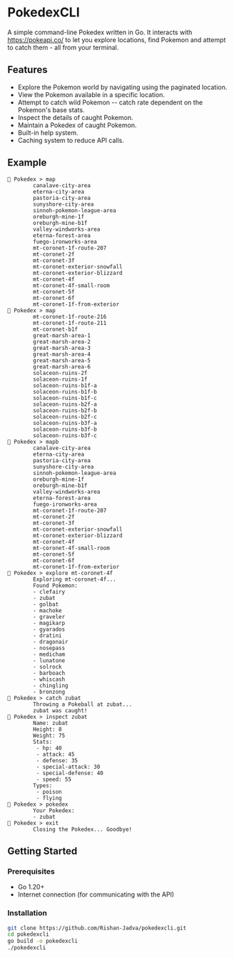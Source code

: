 # PokedexCLI
A simple command-line Pokedex written in Go. It interacts with https://pokeapi.co/ to let you explore locations, find Pokemon and attempt to catch them - all from your terminal.


## Features
- Explore the Pokemon world by navigating using the paginated location.
- View the Pokemon available in a specific location.
- Attempt to catch wild Pokemon -- catch rate dependent on the Pokemon's base stats.
- Inspect the details of caught Pokemon.
- Maintain a Pokedex of caught Pokemon.
- Built-in help system.
- Caching system to reduce API calls.


## Example
```
📘 Pokedex > map
        canalave-city-area
        eterna-city-area
        pastoria-city-area
        sunyshore-city-area
        sinnoh-pokemon-league-area
        oreburgh-mine-1f
        oreburgh-mine-b1f
        valley-windworks-area
        eterna-forest-area
        fuego-ironworks-area
        mt-coronet-1f-route-207
        mt-coronet-2f
        mt-coronet-3f
        mt-coronet-exterior-snowfall
        mt-coronet-exterior-blizzard
        mt-coronet-4f
        mt-coronet-4f-small-room
        mt-coronet-5f
        mt-coronet-6f
        mt-coronet-1f-from-exterior
📘 Pokedex > map
        mt-coronet-1f-route-216
        mt-coronet-1f-route-211
        mt-coronet-b1f
        great-marsh-area-1
        great-marsh-area-2
        great-marsh-area-3
        great-marsh-area-4
        great-marsh-area-5
        great-marsh-area-6
        solaceon-ruins-2f
        solaceon-ruins-1f
        solaceon-ruins-b1f-a
        solaceon-ruins-b1f-b
        solaceon-ruins-b1f-c
        solaceon-ruins-b2f-a
        solaceon-ruins-b2f-b
        solaceon-ruins-b2f-c
        solaceon-ruins-b3f-a
        solaceon-ruins-b3f-b
        solaceon-ruins-b3f-c
📘 Pokedex > mapb
        canalave-city-area
        eterna-city-area
        pastoria-city-area
        sunyshore-city-area
        sinnoh-pokemon-league-area
        oreburgh-mine-1f
        oreburgh-mine-b1f
        valley-windworks-area
        eterna-forest-area
        fuego-ironworks-area
        mt-coronet-1f-route-207
        mt-coronet-2f
        mt-coronet-3f
        mt-coronet-exterior-snowfall
        mt-coronet-exterior-blizzard
        mt-coronet-4f
        mt-coronet-4f-small-room
        mt-coronet-5f
        mt-coronet-6f
        mt-coronet-1f-from-exterior
📘 Pokedex > explore mt-coronet-4f
        Exploring mt-coronet-4f...
        Found Pokemon:
        - clefairy
        - zubat
        - golbat
        - machoke
        - graveler
        - magikarp
        - gyarados
        - dratini
        - dragonair
        - nosepass
        - medicham
        - lunatone
        - solrock
        - barboach
        - whiscash
        - chingling
        - bronzong
📘 Pokedex > catch zubat
        Throwing a Pokeball at zubat...
        zubat was caught!
📘 Pokedex > inspect zubat
        Name: zubat
        Height: 8
        Weight: 75
        Stats:
         - hp: 40
         - attack: 45
         - defense: 35
         - special-attack: 30
         - special-defense: 40
         - speed: 55
        Types:
         - poison
         - flying
📘 Pokedex > pokedex
        Your Pokedex:
        - zubat
📘 Pokedex > exit
        Closing the Pokedex... Goodbye!
```


## Getting Started
### Prerequisites
* Go 1.20+
* Internet connection (for communicating with the API)

### Installation
```bash
git clone https://github.com/Rishan-Jadva/pokedexcli.git
cd pokedexcli
go build -o pokedexcli
./pokedexcli
```

